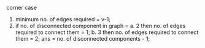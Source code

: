 corner case
1. minimum no. of edges required  = v-1;
​
2. if no. of disconnected component in graph =
a. 2 then no. of edges required to connect them  = 1;
b. 3 then no. of edges required to connect them = 2;
ans = no. of disconnected components - 1;